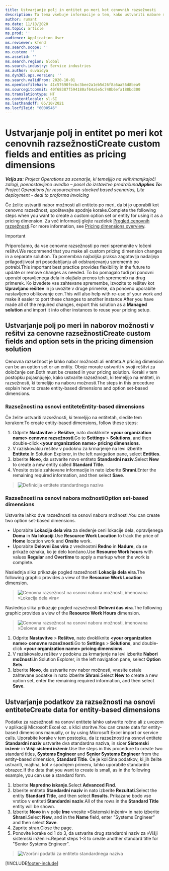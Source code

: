```yaml
---
title: Ustvarjanje polj in entitet po meri kot cenovnih razsežnosti
description: Ta tema vsebuje informacije o tem, kako ustvariti nabore možnosti ali entitete po meri.
author: rumant
ms.date: 11/18/2020
ms.topic: article
ms.prod: ''
audience: Application User
ms.reviewer: kfend
ms.search.scope: ''
ms.custom: ''
ms.assetid: ''
ms.search.region: Global
ms.search.industry: Service industries
ms.author: suvaidya
ms.dyn365.ops.version: ''
ms.search.validFrom: 2020-10-01
ms.openlocfilehash: 41c57690fecbc3bee2a1eb5d26f8a6aa56d8bea9
ms.sourcegitcommit: 40f68387f594180af64a5e5c748b6efa188bd300
ms.translationtype: HT
ms.contentlocale: sl-SI
ms.lasthandoff: 05/10/2021
ms.locfileid: "6000546"
---
```

# <a name="create-custom-fields-and-entities-as-pricing-dimensions"></a><span data-ttu-id="401a6-103">Ustvarjanje polj in entitet po meri kot cenovnih razsežnosti</span><span class="sxs-lookup"><span data-stu-id="401a6-103">Create custom fields and entities as pricing dimensions</span></span>

<span data-ttu-id="401a6-104">_**Velja za:** Project Operations za scenarije, ki temeljijo na virih/manjkajoči zalogi, poenostavljeno uvedbo – posel do izstavitve predračuna_</span><span class="sxs-lookup"><span data-stu-id="401a6-104">_**Applies To:** Project Operations for resource/non-stocked based scenarios, Lite deployment - deal to proforma invoicing_</span></span>

<span data-ttu-id="401a6-105">Če želite ustvariti nabor možnosti ali entiteto po meri, da bi jo uporabili kot cenovno razsežnost, upoštevajte spodnje korake.</span><span class="sxs-lookup"><span data-stu-id="401a6-105">Complete the following steps when you want to create a custom option set or entity for using it as a pricing dimension.</span></span> <span data-ttu-id="401a6-106">Za več informacij glejte razdelek [Pregled cenovnih razsežnosti](pricing-dimensions-overview.md).</span><span class="sxs-lookup"><span data-stu-id="401a6-106">For more information, see [Pricing dimensions overview](pricing-dimensions-overview.md).</span></span>  

> [!IMPORTANT]
> <span data-ttu-id="401a6-107">Priporočamo, da vse cenovne razsežnosti po meri spremenite v ločeni rešitvi.</span><span class="sxs-lookup"><span data-stu-id="401a6-107">We recommend that you make all custom pricing dimension changes in a separate solution.</span></span> <span data-ttu-id="401a6-108">Ta pomembna najboljša praksa zagotavlja nadaljnjo prilagodljivost pri posodabljanju ali odstranjevanju sprememb po potrebi.</span><span class="sxs-lookup"><span data-stu-id="401a6-108">This important best practice provides flexibility in the future to update or remove changes as needed.</span></span> <span data-ttu-id="401a6-109">To bo pomagalo tudi pri ponovni uporabi opravljenega dela in olajšalo prenos teh sprememb na drug primerek. Ko izvedete vse zahtevane spremembe, izvozite to rešitev kot **Upravljano rešitev** in jo uvozite v druge primerke, da ponovno uporabite nastavljeno oblikovanje cen.</span><span class="sxs-lookup"><span data-stu-id="401a6-109">This will also help with re-use of your work and make it easier to port these changes to another instance After you have made all of the required changes, export this solution as a **Managed solution** and import it into other instances to reuse your pricing setup.</span></span>

  
## <a name="create-custom-fields-and-option-sets-in-the-pricing-dimension-solution"></a><span data-ttu-id="401a6-110">Ustvarjanje polj po meri in naborov možnosti v rešitvi za cenovne razsežnosti</span><span class="sxs-lookup"><span data-stu-id="401a6-110">Create custom fields and option sets in the pricing dimension solution</span></span>

<span data-ttu-id="401a6-111">Cenovna razsežnost je lahko nabor možnosti ali entiteta.</span><span class="sxs-lookup"><span data-stu-id="401a6-111">A pricing dimension can be an option set or an entity.</span></span> <span data-ttu-id="401a6-112">Oboje morate ustvariti v svoji rešitvi za določanje cen.</span><span class="sxs-lookup"><span data-stu-id="401a6-112">Both must be created in your pricing solution.</span></span> <span data-ttu-id="401a6-113">Koraki v tem postopku pojasnjujejo, kako ustvarite razsežnosti, ki temeljijo na entiteti, in razsežnosti, ki temeljijo na naboru možnosti.</span><span class="sxs-lookup"><span data-stu-id="401a6-113">The steps in this procedure explain how to create entity-based dimensions and option set-based dimensions.</span></span>

### <a name="entity-based-dimensions"></a><span data-ttu-id="401a6-114">Razsežnosti na osnovi entitete</span><span class="sxs-lookup"><span data-stu-id="401a6-114">Entity-based dimensions</span></span>
<span data-ttu-id="401a6-115">Če želite ustvariti razsežnosti, ki temeljijo na entitetah, sledite tem korakom:</span><span class="sxs-lookup"><span data-stu-id="401a6-115">To create entity-based dimensions, follow these steps:</span></span>

1. <span data-ttu-id="401a6-116">Odprite **Nastavitve** > **Rešitve**, nato dvokliknite **\<your organization name> cenovne razsežnosti**.</span><span class="sxs-lookup"><span data-stu-id="401a6-116">Go to **Settings** > **Solutions**, and then double-click **\<your organization name> pricing dimensions**.</span></span>
2. <span data-ttu-id="401a6-117">V raziskovalcu rešitev v podoknu za krmarjenje na levi izberite **Entitete**.</span><span class="sxs-lookup"><span data-stu-id="401a6-117">In Solution Explorer, in the left navigation pane, select **Entities**.</span></span>
3. <span data-ttu-id="401a6-118">Izberite **Novo**, da ustvarite novo entiteto **Standardni naziv**.</span><span class="sxs-lookup"><span data-stu-id="401a6-118">Select **New** to create a new entity called **Standard Title**.</span></span> 
4. <span data-ttu-id="401a6-119">Vnesite ostale zahtevane informacije in nato izberite **Shrani**.</span><span class="sxs-lookup"><span data-stu-id="401a6-119">Enter the remaining required information, and then select **Save**.</span></span>

> ![Definicija entitete standardnega naziva](media/Standard-Title-entity-definition.png)

### <a name="option-set-based-dimensions"></a><span data-ttu-id="401a6-121">Razsežnosti na osnovi nabora možnosti</span><span class="sxs-lookup"><span data-stu-id="401a6-121">Option set-based dimensions</span></span> 
<span data-ttu-id="401a6-122">Ustvarite lahko dve razsežnosti na osnovi nabora možnosti.</span><span class="sxs-lookup"><span data-stu-id="401a6-122">You can create two option set-based dimensions.</span></span> 

- <span data-ttu-id="401a6-123">Uporabite **Lokacija dela vira** za sledenje ceni lokacije dela, opravljenega **Doma** in **Na lokaciji**.</span><span class="sxs-lookup"><span data-stu-id="401a6-123">Use **Resource Work Location** to track the price of **Home** location work and **Onsite** work.</span></span> 
- <span data-ttu-id="401a6-124">Uporabite **Delovni čas vira** z vrednostmi **Redno** in **Nadure**, da se prikaže oznaka, ko je delo končano.</span><span class="sxs-lookup"><span data-stu-id="401a6-124">Use **Resource Work hours** with values **Regular** and **Overtime** to apply a markup when the work is complete.</span></span>

<span data-ttu-id="401a6-125">Naslednja slika prikazuje pogled razsežnosti **Lokacija dela vira**.</span><span class="sxs-lookup"><span data-stu-id="401a6-125">The following graphic provides a view of the **Resource Work Location** dimension.</span></span> 

> ![Cenovna razsežnost na osnovi nabora možnosti, imenovana »Lokacija dela vira«](media/Option-set-PD-called-Resource-Work-Location.png)

<span data-ttu-id="401a6-127">Naslednja slika prikazuje pogled razsežnosti **Delovni čas vira**.</span><span class="sxs-lookup"><span data-stu-id="401a6-127">The following graphic provides a view of the **Resource Work Hours** dimension.</span></span> 

> ![Cenovna razsežnost na osnovi nabora možnosti, imenovana »Delovne ure vira«](media/Option-set-PD-called-Resource-Work-Hours.png)

1. <span data-ttu-id="401a6-129">Odprite **Nastavitve** > **Rešitve**, nato dvokliknite **\<your organization name> cenovne razsežnosti**.</span><span class="sxs-lookup"><span data-stu-id="401a6-129">Go to **Settings** > **Solutions**, and double-click  **\<your organization name> pricing dimensions**.</span></span> 
2. <span data-ttu-id="401a6-130">V raziskovalcu rešitev v podoknu za krmarjenje na levi izberite **Nabori možnosti**.</span><span class="sxs-lookup"><span data-stu-id="401a6-130">In Solution Explorer, in the left navigation pane, select  **Option Sets**.</span></span> 
3. <span data-ttu-id="401a6-131">Izberite **Novo**, da ustvarite nov nabor možnosti, vnesite ostale zahtevane podatke in nato izberite **Shrani**.</span><span class="sxs-lookup"><span data-stu-id="401a6-131">Select **New** to create a new option set, enter the remaining required information, and then select **Save**.</span></span>

## <a name="create-data-for-entity-based-dimensions"></a><span data-ttu-id="401a6-132">Ustvarjanje podatkov za razsežnosti na osnovi entitete</span><span class="sxs-lookup"><span data-stu-id="401a6-132">Create data for entity-based dimensions</span></span>

<span data-ttu-id="401a6-133">Podatke za razsežnosti na osnovi entitete lahko ustvarite ročno ali z uvozom v aplikaciji Microsoft Excel oz. s klici storitve.</span><span class="sxs-lookup"><span data-stu-id="401a6-133">You can create data for entity-based dimensions manually, or by using Microsoft Excel import or service calls.</span></span> <span data-ttu-id="401a6-134">Uporabite korake v tem postopku, da iz razsežnosti na osnovi entitete **Standardni naziv** ustvarite dva standardna naziva, in sicer **Sistemski inženir** in **Višji sistemi inženir**.</span><span class="sxs-lookup"><span data-stu-id="401a6-134">Use the steps in this procedure to create two standard titles, **Systems Engineer** and **Senior Systems Engineer** from the entity-based dimension, **Standard Title**.</span></span> <span data-ttu-id="401a6-135">Če je količina podatkov, ki jih želite ustvariti, majhna, kot v spodnjem primeru, lahko uporabite standardni obrazec.</span><span class="sxs-lookup"><span data-stu-id="401a6-135">If the data that you want to create is small, as in the following example, you can use a standard form.</span></span>

1. <span data-ttu-id="401a6-136">Izberite **Napredno iskanje**.</span><span class="sxs-lookup"><span data-stu-id="401a6-136">Select **Advanced Find**.</span></span>
2. <span data-ttu-id="401a6-137">Izberite entiteto **Standardni naziv** in nato izberite **Rezultati**.</span><span class="sxs-lookup"><span data-stu-id="401a6-137">Select the entity **Standard Title**, and then select **Results**.</span></span> <span data-ttu-id="401a6-138">Prikazane bodo vse vrstice v entiteti **Standardni naziv**.</span><span class="sxs-lookup"><span data-stu-id="401a6-138">All of the rows in the **Standard Title** entity will be shown.</span></span>
3. <span data-ttu-id="401a6-139">Izberite **Novo** in v polje **Ime** vnesite »Sistemski inženir« in nato izberite **Shrani**.</span><span class="sxs-lookup"><span data-stu-id="401a6-139">Select **New**, and in the **Name** field, enter "Systems Engineer" and then select **Save**.</span></span>
4. <span data-ttu-id="401a6-140">Zaprite stran.</span><span class="sxs-lookup"><span data-stu-id="401a6-140">Close the page.</span></span> 
5. <span data-ttu-id="401a6-141">Ponovite korake od 1 do 3, da ustvarite drug standardni naziv za »Višji sistemski inženir«.</span><span class="sxs-lookup"><span data-stu-id="401a6-141">Repeat steps 1-3 to create another standard title for "Senior Systems Engineer".</span></span>

> ![Vzorčni podatki za entiteto standardnega naziva](media/ST-data.png)


[!INCLUDE[footer-include](../includes/footer-banner.md)]